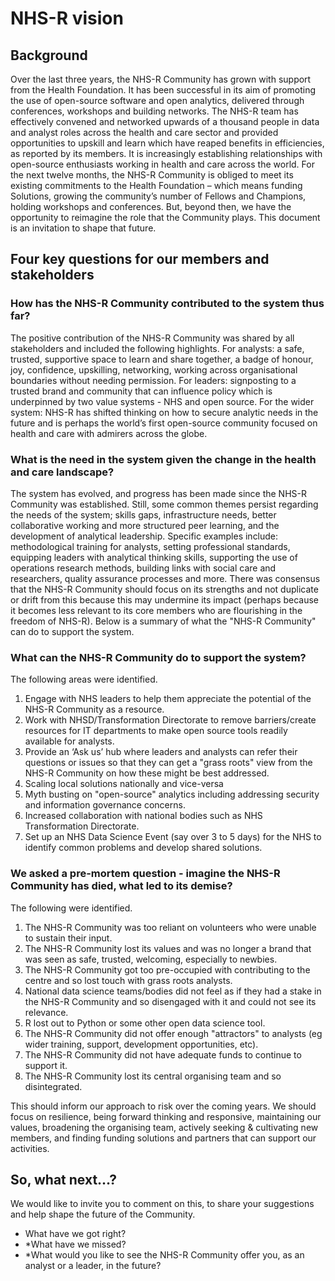 # NHS-R vision

## Background
Over the last three years, the NHS-R Community has grown with support from the Health Foundation. It has been successful in its aim of promoting the use of open-source software and open analytics, delivered through conferences, workshops and building networks. The NHS-R team has effectively convened and networked upwards of a thousand people in data and analyst roles across the health and care sector and provided opportunities to upskill and learn which have reaped benefits in efficiencies, as reported by its members. It is increasingly establishing relationships with open-source enthusiasts working in health and care across the world. For the next twelve months, the NHS-R Community is obliged to meet its existing commitments to the Health Foundation – which means funding Solutions, growing the community’s number of Fellows and Champions, holding workshops and conferences. But, beyond then, we have the opportunity to reimagine the role that the Community plays. This document is an invitation to shape that future.

## Four key questions for our members and stakeholders

### How has the NHS-R Community contributed to the system thus far?

The positive contribution of the NHS-R Community was shared by all stakeholders and included the following highlights. For analysts: a safe, trusted, supportive space to learn and share together, a badge of honour, joy, confidence, upskilling, networking, working across organisational boundaries without needing permission. For leaders: signposting to a trusted brand and community that can influence policy which is underpinned by two value systems - NHS and open source. For the wider system: NHS-R has shifted thinking on how to secure analytic needs in the future and is perhaps the world’s first open-source community focused on health and care with admirers across the globe.

### What is the need in the system given the change in the health and care landscape?
The system has evolved, and progress has been made since the NHS-R Community was established. Still, some common themes persist regarding the needs of the system; skills gaps, infrastructure needs, better collaborative working and more structured peer learning, and the development of analytical leadership. Specific examples include: methodological training for analysts, setting professional standards, equipping leaders with analytical thinking skills, supporting the use of operations research methods, building links with social care and researchers, quality assurance processes and more. There was consensus that the NHS-R Community should focus on its strengths and not duplicate or drift from this because this may undermine its impact (perhaps because it becomes less relevant to its core members who are flourishing in the freedom of NHS-R).  Below is a summary of what the "NHS-R Community" can do to support the system.

### What can the NHS-R Community do to support the system?

The following areas were identified.
1.	Engage with NHS leaders to help them appreciate the potential of the NHS-R Community as a resource.
2.	Work with NHSD/Transformation Directorate to remove barriers/create resources for IT departments to make open source tools readily available for analysts.
3.	Provide an ‘Ask us’ hub where leaders and analysts can refer their questions or issues so that they can get a "grass roots" view from the NHS-R Community on how these might be best addressed.
4.	Scaling local solutions nationally and vice-versa
5.	Myth busting on "open-source" analytics including addressing security and information governance concerns.
6.	Increased collaboration with national bodies such as NHS Transformation Directorate.
7.	Set up an NHS Data Science Event (say over 3 to 5 days) for the NHS to identify common problems and develop shared solutions.

### We asked a pre-mortem question - imagine the NHS-R Community has died, what led to its demise?

The following were identified.

1.	The NHS-R Community  was too reliant on volunteers who were unable to sustain their input.
2.	The NHS-R Community lost its values and was no longer a brand that was seen as safe, trusted, welcoming, especially to newbies.
3.	The NHS-R Community got too pre-occupied with contributing to the centre and so lost touch with grass roots analysts.
4.	National data science teams/bodies did not feel as if they had a stake in the NHS-R Community and so disengaged with it and could not see its relevance.
5.	R lost out to Python or some other open data science tool.
6.	The NHS-R Community did not offer enough "attractors" to analysts (eg wider training, support, development opportunities, etc).
7.	The NHS-R Community did not have adequate funds to continue to support it.
8.	The NHS-R Community  lost its central organising team and so disintegrated.

This should inform our approach to risk over the coming years. We should focus on resilience, being forward thinking and responsive, maintaining our values, broadening the organising team, actively seeking & cultivating new members, and finding funding solutions and partners that can support our activities. 

## So, what next…? 

We would like to invite you to comment on this, to share your suggestions and help shape the future of the Community.

* What have we got right?
* *What have we missed?
* *What would you like to see the NHS-R Community offer you, as an analyst or a leader, in the future?
